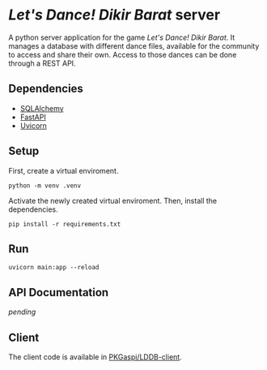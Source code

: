 # *Let's Dance! Dikir Barat* server
A python server application for the game *Let's Dance! Dikir Barat*. It manages
a database with different dance files, available for the community to access and
share their own. Access to those dances can be done through a REST API.

## Dependencies

- [SQLAlchemy](https://www.sqlalchemy.org/)
- [FastAPI](https://fastapi.tiangolo.com/)
- [Uvicorn](uvicorn.org)

## Setup

First, create a virtual enviroment.

```
python -m venv .venv
```
Activate the newly created virtual enviroment. Then, install the dependencies.

```
pip install -r requirements.txt
```

## Run

```
uvicorn main:app --reload
```

## API Documentation

*pending*

## Client

The client code is available in [PKGaspi/LDDB-client](https://github.com/PKGaspi/LDDB-client).
